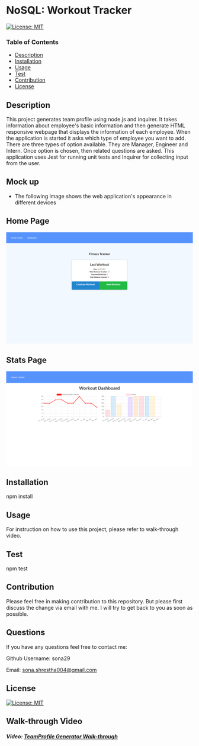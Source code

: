 # NoSQL: Workout Tracker

[![License: MIT](https://img.shields.io/badge/License-MIT-yellow.svg)](https://opensource.org/licenses/MIT)

### Table of Contents

- [Description](#description)
- [Installation](#installation)
- [Usage](#usage)
- [Test](#test)
- [Contribution](#contribution)
- [License](#license)

## Description

This project generates team profile using node.js and inquirer. It takes information about employee's basic information and then generate HTML responsive webpage that displays the information of each employee. When the application is started it asks which type of employee you want to add. There are three types of option available. They are Manager, Engineer and Intern. Once option is chosen, then related questions are asked. This application uses Jest for running unit tests and Inquirer for collecting input from the user.

## Mock up

- The following image shows the web application's appearance in different devices

## Home Page

![alt text](images/home-page.png)

## Stats Page

![alt text](images/stats.png)

## Installation

npm install

## Usage

For instruction on how to use this project, please refer to walk-through video.

## Test

npm test

## Contribution

Please feel free in making contribution to this repository. But please first discuss the change via email with me. I will try to get back to you as soon as possible.

## Questions

If you have any questions feel free to contact me:

Github Username: sona29

Email: sona.shrestha004@gmail.com

## License

[![License: MIT](https://img.shields.io/badge/License-MIT-yellow.svg)](https://opensource.org/licenses/MIT)

## Walk-through Video

##### Video: [TeamProfile Generator Walk-through](https://drive.google.com/file/d/1xpg35eNshSvpFfMv1DTstRLhJj6fJBHl/view)
